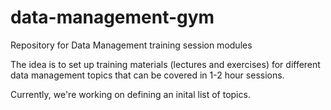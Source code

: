 # data-management-gym
Repository for Data Management training session modules

The idea is to set up training materials (lectures and exercises) for different data management topics that can be covered in 1-2 hour sessions. 

Currently, we're working on defining an inital list of topics.
